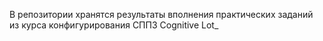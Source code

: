В репозитории хранятся результаты вполнения практических заданий из курса конфигурирования СППЗ Cognitive Lot_